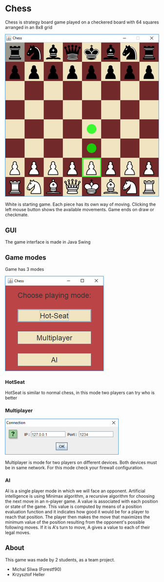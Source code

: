 # Chess
Chess is strategy board game played on a checkered board with 64 squares arranged in an 8x8 grid

![](src/chess/resources/screen1.png)

White is starting game.
Each piece has its own way of moving. Clicking the left mouse button shows the available movements.
Game ends on draw or checkmate.
    
   

## GUI

The game interface is made in Java Swing

## Game modes
Game has 3 modes

![](src/chess/resources/screen2.png)


### HotSeat
HotSeat is similar to normal chess, in this mode two players can try who is better

### Multiplayer
![](src/chess/resources/screen3.png)

Multiplayer is mode for two players on different devices. Both devices must be in same network. 
For this mode check your firewall configuration.

### AI
AI is a single player mode in which we will face an opponent. Artificial intelligence is using Minimax algorithm, a recursive algorithm for choosing the next move in an n-player game. A value is associated with each position or state of the game. This value is computed by means of a position evaluation function and it indicates how good it would be for a player to reach that position. The player then makes the move that maximizes the minimum value of the position resulting from the opponent's possible following moves. If it is A's turn to move, A gives a value to each of their legal moves.

## About
This game was made by 2 students, as a team project.

* Michal Sliwa (Forestf90)
* Krzysztof Heller
